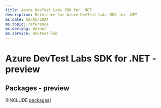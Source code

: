 ```yaml
---
title: Azure DevTest Labs SDK for .NET
description: Reference for Azure DevTest Labs SDK for .NET
ms.date: 02/05/2024
ms.topic: reference
ms.devlang: dotnet
ms.service: devtest-lab
---
```

# Azure DevTest Labs SDK for .NET - preview
## Packages - preview
[!INCLUDE [packages](devtest-labs-index.md)]